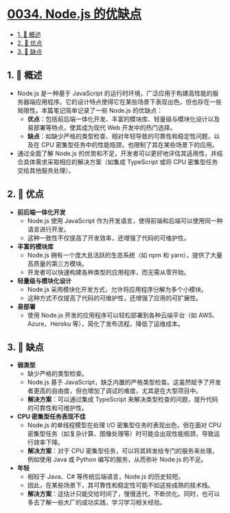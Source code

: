 # [0034. Node.js 的优缺点](https://github.com/Tdahuyou/TNotes.nodejs/tree/main/notes/0034.%20Node.js%20%E7%9A%84%E4%BC%98%E7%BC%BA%E7%82%B9)

<!-- region:toc -->

- [1. 📒 概述](#1--概述)
- [2. 📒 优点](#2--优点)
- [3. 📒 缺点](#3--缺点)

<!-- endregion:toc -->

## 1. 📒 概述

- Node.js 是一种基于 JavaScript 的运行时环境，广泛应用于构建高性能的服务器端应用程序。它的设计特点使得它在某些场景下表现出色，但也存在一些局限性。本篇笔记简单记录了一些 Node.js 的优缺点：
  - **优点**：包括前后端一体化开发、丰富的模块库、轻量级与模块化设计以及易部署等特点，使其成为现代 Web 开发中的热门选择。
  - **缺点**：如缺少严格的类型检查、相对年轻导致的可靠性和稳定性问题，以及在 CPU 密集型任务中的性能瓶颈，也限制了其在某些场景下的应用。
- 通过全面了解 Node.js 的优势和不足，开发者可以更好地评估其适用性，并结合具体需求采取相应的解决方案（如集成 TypeScript 或将 CPU 密集型任务交给其他服务处理）。

## 2. 📒 优点

- **前后端一体化开发**
  - Node.js 使用 JavaScript 作为开发语言，使得前端和后端可以使用同一种语言进行开发。
  - 这种一致性不仅提高了开发效率，还增强了代码的可维护性。
- **丰富的模块库**
  - Node.js 拥有一个庞大且活跃的生态系统（如 npm 和 yarn），提供了大量高质量的第三方模块。
  - 开发者可以快速构建各种类型的应用程序，而无需从零开始。
- **轻量级与模块化设计**
  - Node.js 采用模块化开发方式，允许将应用程序分解为多个小模块。
  - 这种方式不仅提高了代码的可维护性，还增强了应用的可扩展性。
- **易部署**
  - 使用 Node.js 开发的应用程序可以轻松部署到各种云端平台（如 AWS、Azure、Heroku 等），简化了发布流程，降低了运维成本。

## 3. 📒 缺点

- **弱类型**
  - 缺少严格的类型检查。
  - Node.js 基于 JavaScript，缺乏内置的严格类型检查。这虽然赋予了开发者更高的自由度，但也增加了调试的难度，尤其是在大型项目中。
  - **解决方案**：可以通过集成 TypeScript 来解决类型检查的问题，提升代码的可靠性和可维护性。
- **CPU 密集型任务表现不佳**
  - Node.js 的单线程模型在处理 I/O 密集型任务时表现出色，但在面对 CPU 密集型任务（如复杂计算、图像处理等）时可能会出现性能瓶颈，导致运行效率下降。
  - **解决方案**：对于 CPU 密集型任务，可以将其转发给专门的服务来处理，例如使用 Java 或 Python 编写的服务，从而弥补 Node.js 的不足。
- **年轻**
  - 相较于 Java、C# 等传统后端语言，Node.js 的历史较短。
  - 因此，在某些场景下，其可靠性和稳定性可能不如这些成熟的技术栈。
  - **解决方案**：这估计只能交给时间了，慢慢迭代，不断优化。同时，也可以多去了解一些大厂的成功实践，学习学习相关经验。
